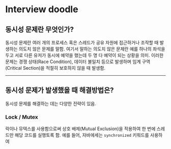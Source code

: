 
# Interview doodle

## 동시성 문제란 무엇인가?

동시성 문제란 여러 개의 프로세스 혹은 스레드가 공유 자원에 접근하거나 조작할 때 발생하는 의도치 않은 문제를 말함. 여기서 말하는 의도치 않은 문제란 예를 하나의 좌석을 두고 서로 다른 유저가 동시에 예약을 했는데 두 명 다 예약이 되는 상황을 의미. 이러한 문제는 경쟁 상태(Race Condition), 데이터 불일치 등으로 발생하며 임계 구역(Critical Section)을 적절히 보호하지 않을 때 발생함.

---

## 동시성 문제가 발생했을 때 해결방법은?

동시성 문제를 해결하는 데는 다양한 전략이 있음.

### Lock / Mutex
락이나 뮤텍스를 사용함으로써 상호 배제(Mutual Exclusion)을 적용하여 한 번에 스레드만 해당 코드를 실행토록 함. 예를 들어, 자바에세는 `synchronized` 키워드를 사용하여 